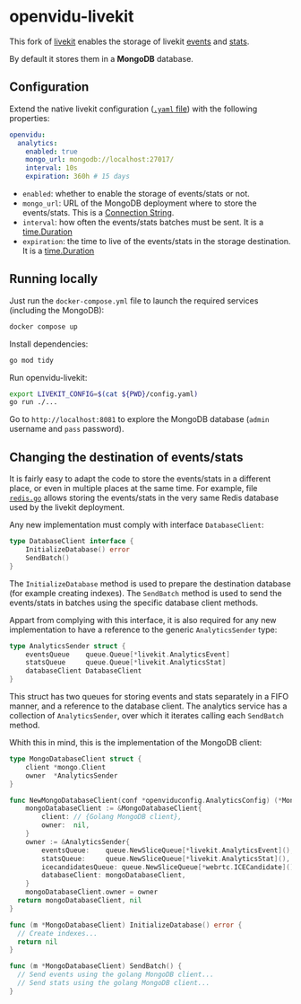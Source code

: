 # openvidu-livekit

This fork of [livekit](https://github.com/livekit/livekit) enables the storage of livekit [events](https://github.com/livekit/protocol/blob/34c5703691c674b7166ac4668d3dab044eee51f8/livekit_analytics.proto#L128) and [stats](https://github.com/livekit/protocol/blob/34c5703691c674b7166ac4668d3dab044eee51f8/livekit_analytics.proto#L64).

By default it stores them in a **MongoDB** database.

## Configuration

Extend the native livekit configuration ([`.yaml` file](https://docs.livekit.io/realtime/self-hosting/deployment/#Configuration)) with the following properties:

```yaml
openvidu:
  analytics:
    enabled: true
    mongo_url: mongodb://localhost:27017/
    interval: 10s
    expiration: 360h # 15 days
```

- `enabled`: whether to enable the storage of events/stats or not.
- `mongo_url`: URL of the MongoDB deployment where to store the events/stats. This is a [Connection String](https://www.mongodb.com/docs/manual/reference/connection-string/).
- `interval`: how often the events/stats batches must be sent. It is a [time.Duration](https://pkg.go.dev/time#Duration)
- `expiration`: the time to live of the events/stats in the storage destination. It is a [time.Duration](https://pkg.go.dev/time#Duration)

## Running locally

Just run the `docker-compose.yml` file to launch the required services (including the MongoDB):

```bash
docker compose up
```

Install dependencies:

```bash
go mod tidy
```

Run openvidu-livekit:

```bash
export LIVEKIT_CONFIG=$(cat ${PWD}/config.yaml)
go run ./...
```

Go to `http://localhost:8081` to explore the MongoDB database (`admin` username and `pass` password).

## Changing the destination of events/stats

It is fairly easy to adapt the code to store the events/stats in a different place, or even in multiple places at the same time. For example, file [`redis.go`]() allows storing the events/stats in the very same Redis database used by the livekit deployment.

Any new implementation must comply with interface `DatabaseClient`:

```go
type DatabaseClient interface {
	InitializeDatabase() error
	SendBatch()
}
```

The `InitializeDatabase` method is used to prepare the destination database (for example creating indexes). The `SendBatch` method is used to send the events/stats in batches using the specific database client methods.

Appart from complying with this interface, it is also required for any new implementation to have a reference to the generic `AnalyticsSender` type:

```go
type AnalyticsSender struct {
	eventsQueue    queue.Queue[*livekit.AnalyticsEvent]
	statsQueue     queue.Queue[*livekit.AnalyticsStat]
	databaseClient DatabaseClient
}
```

This struct has two queues for storing events and stats separately in a FIFO manner, and a reference to the database client. The analytics service has a collection of `AnalyticsSender`, over which it iterates calling each `SendBatch` method.

Whith this in mind, this is the implementation of the MongoDB client:

```go
type MongoDatabaseClient struct {
	client *mongo.Client
	owner  *AnalyticsSender
}

func NewMongoDatabaseClient(conf *openviduconfig.AnalyticsConfig) (*MongoDatabaseClient, error) {
	mongoDatabaseClient := &MongoDatabaseClient{
		client: // {Golang MongoDB client},
		owner:  nil,
	}
	owner := &AnalyticsSender{
		eventsQueue:    queue.NewSliceQueue[*livekit.AnalyticsEvent](),
		statsQueue:     queue.NewSliceQueue[*livekit.AnalyticsStat](),
		icecandidatesQueue: queue.NewSliceQueue[*webrtc.ICECandidate](),
		databaseClient: mongoDatabaseClient,
	}
	mongoDatabaseClient.owner = owner
  return mongoDatabaseClient, nil
}

func (m *MongoDatabaseClient) InitializeDatabase() error {
  // Create indexes...
  return nil
}

func (m *MongoDatabaseClient) SendBatch() {
  // Send events using the golang MongoDB client...
  // Send stats using the golang MongoDB client...
}
```
